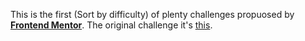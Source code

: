 This is the first (Sort by difficulty) of plenty challenges propuosed by **[Frontend Mentor](https://www.frontendmentor.io/)**.
The original challenge it's [this](https://www.frontendmentor.io/challenges/stats-preview-card-component-8JqbgoU62).


